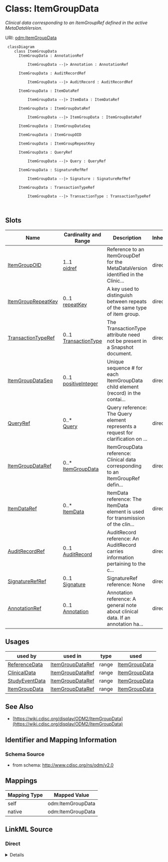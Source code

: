 # Class: ItemGroupData


_Clinical data corresponding to an ItemGroupRef defined in the active MetaDataVersion._





URI: [odm:ItemGroupData](http://www.cdisc.org/ns/odm/v2.0/ItemGroupData)



```mermaid
 classDiagram
    class ItemGroupData
      ItemGroupData : AnnotationRef
        
          ItemGroupData --|> Annotation : AnnotationRef
        
      ItemGroupData : AuditRecordRef
        
          ItemGroupData --|> AuditRecord : AuditRecordRef
        
      ItemGroupData : ItemDataRef
        
          ItemGroupData --|> ItemData : ItemDataRef
        
      ItemGroupData : ItemGroupDataRef
        
          ItemGroupData --|> ItemGroupData : ItemGroupDataRef
        
      ItemGroupData : ItemGroupDataSeq
        
      ItemGroupData : ItemGroupOID
        
      ItemGroupData : ItemGroupRepeatKey
        
      ItemGroupData : QueryRef
        
          ItemGroupData --|> Query : QueryRef
        
      ItemGroupData : SignatureRefRef
        
          ItemGroupData --|> Signature : SignatureRefRef
        
      ItemGroupData : TransactionTypeRef
        
          ItemGroupData --|> TransactionType : TransactionTypeRef
        
      
```




<!-- no inheritance hierarchy -->


## Slots

| Name | Cardinality and Range | Description | Inheritance |
| ---  | --- | --- | --- |
| [ItemGroupOID](ItemGroupOID.md) | 1..1 <br/> [oidref](oidref.md) | Reference to an ItemGroupDef for the MetaDataVersion identified in the Clinic... | direct |
| [ItemGroupRepeatKey](ItemGroupRepeatKey.md) | 0..1 <br/> [repeatKey](repeatKey.md) | A key used to distinguish between repeats of the same type of item group. | direct |
| [TransactionTypeRef](TransactionTypeRef.md) | 0..1 <br/> [TransactionType](TransactionType.md) | The TransactionType attribute need not be present in a Snapshot document. | direct |
| [ItemGroupDataSeq](ItemGroupDataSeq.md) | 0..1 <br/> [positiveInteger](positiveInteger.md) | Unique sequence # for each ItemGroupData child element (record) in the contai... | direct |
| [QueryRef](QueryRef.md) | 0..* <br/> [Query](Query.md) | Query reference: The Query element represents a request for clarification on ... | direct |
| [ItemGroupDataRef](ItemGroupDataRef.md) | 0..* <br/> [ItemGroupData](ItemGroupData.md) | ItemGroupData reference: Clinical data corresponding to an ItemGroupRef defin... | direct |
| [ItemDataRef](ItemDataRef.md) | 0..* <br/> [ItemData](ItemData.md) | ItemData reference: The ItemData element is used for transmission of the clin... | direct |
| [AuditRecordRef](AuditRecordRef.md) | 0..1 <br/> [AuditRecord](AuditRecord.md) | AuditRecord reference: An AuditRecord carries information pertaining to the c... | direct |
| [SignatureRefRef](SignatureRefRef.md) | 0..1 <br/> [Signature](Signature.md) | SignatureRef reference: None | direct |
| [AnnotationRef](AnnotationRef.md) | 0..1 <br/> [Annotation](Annotation.md) | Annotation reference: A general note about clinical data. If an annotation ha... | direct |





## Usages

| used by | used in | type | used |
| ---  | --- | --- | --- |
| [ReferenceData](ReferenceData.md) | [ItemGroupDataRef](ItemGroupDataRef.md) | range | [ItemGroupData](ItemGroupData.md) |
| [ClinicalData](ClinicalData.md) | [ItemGroupDataRef](ItemGroupDataRef.md) | range | [ItemGroupData](ItemGroupData.md) |
| [StudyEventData](StudyEventData.md) | [ItemGroupDataRef](ItemGroupDataRef.md) | range | [ItemGroupData](ItemGroupData.md) |
| [ItemGroupData](ItemGroupData.md) | [ItemGroupDataRef](ItemGroupDataRef.md) | range | [ItemGroupData](ItemGroupData.md) |






## See Also

* [https://wiki.cdisc.org/display/ODM2/ItemGroupData](https://wiki.cdisc.org/display/ODM2/ItemGroupData)

## Identifier and Mapping Information







### Schema Source


* from schema: http://www.cdisc.org/ns/odm/v2.0





## Mappings

| Mapping Type | Mapped Value |
| ---  | ---  |
| self | odm:ItemGroupData |
| native | odm:ItemGroupData |





## LinkML Source

<!-- TODO: investigate https://stackoverflow.com/questions/37606292/how-to-create-tabbed-code-blocks-in-mkdocs-or-sphinx -->

### Direct

<details>
```yaml
name: ItemGroupData
description: Clinical data corresponding to an ItemGroupRef defined in the active
  MetaDataVersion.
from_schema: http://www.cdisc.org/ns/odm/v2.0
see_also:
- https://wiki.cdisc.org/display/ODM2/ItemGroupData
slots:
- ItemGroupOID
- ItemGroupRepeatKey
- TransactionTypeRef
- ItemGroupDataSeq
- QueryRef
- ItemGroupDataRef
- ItemDataRef
- AuditRecordRef
- SignatureRefRef
- AnnotationRef
slot_usage:
  ItemGroupOID:
    name: ItemGroupOID
    description: Reference to an ItemGroupDef for the MetaDataVersion identified in
      the ClinicalData element.
    comments:
    - 'Required

      The values of ItemGroupOID must be unique within the parent element.'
    domain_of:
    - ItemGroupRef
    - SourceItem
    - ItemGroupData
    - KeySet
    range: oidref
    required: true
  ItemGroupRepeatKey:
    name: ItemGroupRepeatKey
    description: A key used to distinguish between repeats of the same type of item
      group.
    comments:
    - 'Conditional Required when the Repeating attribute for the ItemGroupDef element
      is "Yes" .

      The values of ItemGroupRepeatKey must be unique within the parent element. The
      ItemGroupRepeatKey is present only if the ItemGroupDef is repeating . For /ODM/ReferenceData/ItemGroupData
      , the ItemGroupOID and ItemGroupRepeatKey pair must be unique.'
    domain_of:
    - ItemGroupData
    - KeySet
    range: repeatKey
  TransactionTypeRef:
    name: TransactionTypeRef
    description: The TransactionType attribute need not be present in a Snapshot document.
    comments:
    - Conditional Required when the FileType attribute for the ODM element is Transactional.
    domain_of:
    - SubjectData
    - StudyEventData
    - ItemGroupData
    - ItemData
    - Annotation
    range: TransactionType
  ItemGroupDataSeq:
    name: ItemGroupDataSeq
    description: 'Unique sequence # for each ItemGroupData child element (record)
      in the container element. The ItemGroupDataSeq attribute doesn’t have any other
      meaning than the sequence in which the items are saved and exchanged for each
      ItemGroupDef. It is equivalent to the observation # in a dataset.'
    comments:
    - 'Conditional Required when the parent element is ReferenceData or ClinicalData,
      the ItemGroupDataSeq.

      ItemGroupDataSeq may only be used when ItemGroupData is a direct child of either
      ClinicalData or ReferenceData and the ItemGroupData represents a row in a dataset.
      The ItemGroupDataSeq and ItemGroupRepeatKey attributes are mutually exclusive.'
    domain_of:
    - ItemGroupData
    range: positiveInteger
  QueryRef:
    name: QueryRef
    multivalued: true
    domain_of:
    - Location
    - ClinicalData
    - SubjectData
    - StudyEventData
    - ItemGroupData
    - ItemData
    range: Query
    inlined: true
    inlined_as_list: true
  ItemGroupDataRef:
    name: ItemGroupDataRef
    multivalued: true
    domain_of:
    - ReferenceData
    - ClinicalData
    - StudyEventData
    - ItemGroupData
    range: ItemGroupData
    inlined: true
    inlined_as_list: true
  ItemDataRef:
    name: ItemDataRef
    multivalued: true
    domain_of:
    - ItemGroupData
    range: ItemData
    inlined: true
    inlined_as_list: true
  AuditRecordRef:
    name: AuditRecordRef
    domain_of:
    - ReferenceData
    - ClinicalData
    - SubjectData
    - StudyEventData
    - ItemGroupData
    - ItemData
    - Query
    range: AuditRecord
    maximum_cardinality: 1
  SignatureRefRef:
    name: SignatureRefRef
    domain_of:
    - ReferenceData
    - ClinicalData
    - SubjectData
    - StudyEventData
    - ItemGroupData
    - ItemData
    - Signature
    range: Signature
    maximum_cardinality: 1
  AnnotationRef:
    name: AnnotationRef
    domain_of:
    - ReferenceData
    - ClinicalData
    - SubjectData
    - StudyEventData
    - ItemGroupData
    - ItemData
    - Association
    range: Annotation
    maximum_cardinality: 1
class_uri: odm:ItemGroupData

```
</details>

### Induced

<details>
```yaml
name: ItemGroupData
description: Clinical data corresponding to an ItemGroupRef defined in the active
  MetaDataVersion.
from_schema: http://www.cdisc.org/ns/odm/v2.0
see_also:
- https://wiki.cdisc.org/display/ODM2/ItemGroupData
slot_usage:
  ItemGroupOID:
    name: ItemGroupOID
    description: Reference to an ItemGroupDef for the MetaDataVersion identified in
      the ClinicalData element.
    comments:
    - 'Required

      The values of ItemGroupOID must be unique within the parent element.'
    domain_of:
    - ItemGroupRef
    - SourceItem
    - ItemGroupData
    - KeySet
    range: oidref
    required: true
  ItemGroupRepeatKey:
    name: ItemGroupRepeatKey
    description: A key used to distinguish between repeats of the same type of item
      group.
    comments:
    - 'Conditional Required when the Repeating attribute for the ItemGroupDef element
      is "Yes" .

      The values of ItemGroupRepeatKey must be unique within the parent element. The
      ItemGroupRepeatKey is present only if the ItemGroupDef is repeating . For /ODM/ReferenceData/ItemGroupData
      , the ItemGroupOID and ItemGroupRepeatKey pair must be unique.'
    domain_of:
    - ItemGroupData
    - KeySet
    range: repeatKey
  TransactionTypeRef:
    name: TransactionTypeRef
    description: The TransactionType attribute need not be present in a Snapshot document.
    comments:
    - Conditional Required when the FileType attribute for the ODM element is Transactional.
    domain_of:
    - SubjectData
    - StudyEventData
    - ItemGroupData
    - ItemData
    - Annotation
    range: TransactionType
  ItemGroupDataSeq:
    name: ItemGroupDataSeq
    description: 'Unique sequence # for each ItemGroupData child element (record)
      in the container element. The ItemGroupDataSeq attribute doesn’t have any other
      meaning than the sequence in which the items are saved and exchanged for each
      ItemGroupDef. It is equivalent to the observation # in a dataset.'
    comments:
    - 'Conditional Required when the parent element is ReferenceData or ClinicalData,
      the ItemGroupDataSeq.

      ItemGroupDataSeq may only be used when ItemGroupData is a direct child of either
      ClinicalData or ReferenceData and the ItemGroupData represents a row in a dataset.
      The ItemGroupDataSeq and ItemGroupRepeatKey attributes are mutually exclusive.'
    domain_of:
    - ItemGroupData
    range: positiveInteger
  QueryRef:
    name: QueryRef
    multivalued: true
    domain_of:
    - Location
    - ClinicalData
    - SubjectData
    - StudyEventData
    - ItemGroupData
    - ItemData
    range: Query
    inlined: true
    inlined_as_list: true
  ItemGroupDataRef:
    name: ItemGroupDataRef
    multivalued: true
    domain_of:
    - ReferenceData
    - ClinicalData
    - StudyEventData
    - ItemGroupData
    range: ItemGroupData
    inlined: true
    inlined_as_list: true
  ItemDataRef:
    name: ItemDataRef
    multivalued: true
    domain_of:
    - ItemGroupData
    range: ItemData
    inlined: true
    inlined_as_list: true
  AuditRecordRef:
    name: AuditRecordRef
    domain_of:
    - ReferenceData
    - ClinicalData
    - SubjectData
    - StudyEventData
    - ItemGroupData
    - ItemData
    - Query
    range: AuditRecord
    maximum_cardinality: 1
  SignatureRefRef:
    name: SignatureRefRef
    domain_of:
    - ReferenceData
    - ClinicalData
    - SubjectData
    - StudyEventData
    - ItemGroupData
    - ItemData
    - Signature
    range: Signature
    maximum_cardinality: 1
  AnnotationRef:
    name: AnnotationRef
    domain_of:
    - ReferenceData
    - ClinicalData
    - SubjectData
    - StudyEventData
    - ItemGroupData
    - ItemData
    - Association
    range: Annotation
    maximum_cardinality: 1
attributes:
  ItemGroupOID:
    name: ItemGroupOID
    description: Reference to an ItemGroupDef for the MetaDataVersion identified in
      the ClinicalData element.
    comments:
    - 'Required

      The values of ItemGroupOID must be unique within the parent element.'
    from_schema: http://www.cdisc.org/ns/odm/v2.0
    rank: 1000
    alias: ItemGroupOID
    owner: ItemGroupData
    domain_of:
    - ItemGroupRef
    - SourceItem
    - ItemGroupData
    - KeySet
    range: oidref
    required: true
  ItemGroupRepeatKey:
    name: ItemGroupRepeatKey
    description: A key used to distinguish between repeats of the same type of item
      group.
    comments:
    - 'Conditional Required when the Repeating attribute for the ItemGroupDef element
      is "Yes" .

      The values of ItemGroupRepeatKey must be unique within the parent element. The
      ItemGroupRepeatKey is present only if the ItemGroupDef is repeating . For /ODM/ReferenceData/ItemGroupData
      , the ItemGroupOID and ItemGroupRepeatKey pair must be unique.'
    from_schema: http://www.cdisc.org/ns/odm/v2.0
    rank: 1000
    alias: ItemGroupRepeatKey
    owner: ItemGroupData
    domain_of:
    - ItemGroupData
    - KeySet
    range: repeatKey
  TransactionTypeRef:
    name: TransactionTypeRef
    description: The TransactionType attribute need not be present in a Snapshot document.
    comments:
    - Conditional Required when the FileType attribute for the ODM element is Transactional.
    from_schema: http://www.cdisc.org/ns/odm/v2.0
    rank: 1000
    alias: TransactionTypeRef
    owner: ItemGroupData
    domain_of:
    - SubjectData
    - StudyEventData
    - ItemGroupData
    - ItemData
    - Annotation
    range: TransactionType
  ItemGroupDataSeq:
    name: ItemGroupDataSeq
    description: 'Unique sequence # for each ItemGroupData child element (record)
      in the container element. The ItemGroupDataSeq attribute doesn’t have any other
      meaning than the sequence in which the items are saved and exchanged for each
      ItemGroupDef. It is equivalent to the observation # in a dataset.'
    comments:
    - 'Conditional Required when the parent element is ReferenceData or ClinicalData,
      the ItemGroupDataSeq.

      ItemGroupDataSeq may only be used when ItemGroupData is a direct child of either
      ClinicalData or ReferenceData and the ItemGroupData represents a row in a dataset.
      The ItemGroupDataSeq and ItemGroupRepeatKey attributes are mutually exclusive.'
    from_schema: http://www.cdisc.org/ns/odm/v2.0
    rank: 1000
    alias: ItemGroupDataSeq
    owner: ItemGroupData
    domain_of:
    - ItemGroupData
    range: positiveInteger
  QueryRef:
    name: QueryRef
    description: 'Query reference: The Query element represents a request for clarification
      on a data item collected for a clinical trial, specifically a request from a
      sponsor or sponsor’s representative to an investigator to resolve an error or
      inconsistency discovered during data review. Queries can be created manually
      by individuals such as site monitors or data managers or automatically by systems.
      The full text of the Query exists in the Value child element. The optional Name
      attribute provide the means to provide a short identifier that can be included
      in listing or user interfaces.'
    from_schema: http://www.cdisc.org/ns/odm/v2.0
    rank: 1000
    multivalued: true
    identifier: false
    alias: QueryRef
    owner: ItemGroupData
    domain_of:
    - Location
    - ClinicalData
    - SubjectData
    - StudyEventData
    - ItemGroupData
    - ItemData
    range: Query
    inlined: true
    inlined_as_list: true
  ItemGroupDataRef:
    name: ItemGroupDataRef
    description: 'ItemGroupData reference: Clinical data corresponding to an ItemGroupRef
      defined in the active MetaDataVersion.'
    from_schema: http://www.cdisc.org/ns/odm/v2.0
    rank: 1000
    multivalued: true
    identifier: false
    alias: ItemGroupDataRef
    owner: ItemGroupData
    domain_of:
    - ReferenceData
    - ClinicalData
    - StudyEventData
    - ItemGroupData
    range: ItemGroupData
    inlined: true
    inlined_as_list: true
  ItemDataRef:
    name: ItemDataRef
    description: 'ItemData reference: The ItemData element is used for transmission
      of the clinical data for an item. The model does not support repeating items
      within a single item group.'
    from_schema: http://www.cdisc.org/ns/odm/v2.0
    rank: 1000
    multivalued: true
    identifier: false
    alias: ItemDataRef
    owner: ItemGroupData
    domain_of:
    - ItemGroupData
    range: ItemData
    inlined: true
    inlined_as_list: true
  AuditRecordRef:
    name: AuditRecordRef
    description: 'AuditRecord reference: An AuditRecord carries information pertaining
      to the creation, deletion, or modification of clinical data. This information
      includes who performed that action, and where, when, and why that action was
      performed.AuditRecord information describes a change to clinical data, but is
      not itself clinical data. The value of some clinical data can always be changed
      by a subsequent transaction, but history cannot be changed, only added to.'
    from_schema: http://www.cdisc.org/ns/odm/v2.0
    rank: 1000
    identifier: false
    alias: AuditRecordRef
    owner: ItemGroupData
    domain_of:
    - ReferenceData
    - ClinicalData
    - SubjectData
    - StudyEventData
    - ItemGroupData
    - ItemData
    - Query
    range: AuditRecord
    maximum_cardinality: 1
  SignatureRefRef:
    name: SignatureRefRef
    description: 'SignatureRef reference: None'
    from_schema: http://www.cdisc.org/ns/odm/v2.0
    rank: 1000
    identifier: false
    alias: SignatureRefRef
    owner: ItemGroupData
    domain_of:
    - ReferenceData
    - ClinicalData
    - SubjectData
    - StudyEventData
    - ItemGroupData
    - ItemData
    - Signature
    range: Signature
    maximum_cardinality: 1
  AnnotationRef:
    name: AnnotationRef
    description: 'Annotation reference: A general note about clinical data. If an
      annotation has both a comment and flags, the flags should be related to the
      comment.'
    from_schema: http://www.cdisc.org/ns/odm/v2.0
    rank: 1000
    identifier: false
    alias: AnnotationRef
    owner: ItemGroupData
    domain_of:
    - ReferenceData
    - ClinicalData
    - SubjectData
    - StudyEventData
    - ItemGroupData
    - ItemData
    - Association
    range: Annotation
    maximum_cardinality: 1
class_uri: odm:ItemGroupData

```
</details>